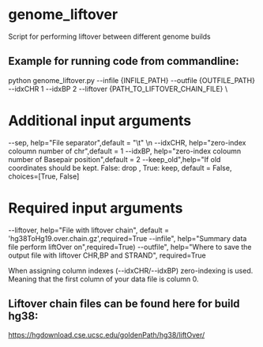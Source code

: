 # genome_liftover
Script for performing liftover between different genome builds

## Example for running code from commandline:
python genome_liftover.py --infile {INFILE_PATH} --outfile {OUTFILE_PATH}  --idxCHR 1 --idxBP 2 --liftover {PATH_TO_LIFTOVER_CHAIN_FILE} \

# Additional input arguments
--sep, help="File separator",default = "\t" \n
--idxCHR, help="zero-index coloumn number of chr",default = 1
--idxBP, help="zero-index coloumn number of Basepair position",default = 2
--keep_old",help="If old coordinates should be kept. False: drop , True: keep, default = False, choices=[True, False]
# Required input arguments
--liftover, help="File with liftover chain", default = 'hg38ToHg19.over.chain.gz',required=True
--infile", help="Summary data file perform liftOver on",required=True)
--outfile", help="Where to save the output file with liftover CHR,BP and STRAND", required=True


When assigning column indexes (--idxCHR/--idxBP) zero-indexing is used. Meaning that the first column of your data file is column 0.


## Liftover chain files can be found here for build hg38:
https://hgdownload.cse.ucsc.edu/goldenPath/hg38/liftOver/
